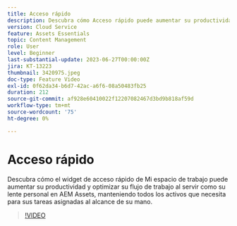 ```yaml
---
title: Acceso rápido
description: Descubra cómo Acceso rápido puede aumentar su productividad y optimizar su flujo de trabajo al servir de lente personal en AEM Assets, manteniendo todos los activos que necesita para sus tareas asignadas al alcance de su mano.
version: Cloud Service
feature: Assets Essentials
topic: Content Management
role: User
level: Beginner
last-substantial-update: 2023-06-27T00:00:00Z
jira: KT-13223
thumbnail: 3420975.jpeg
doc-type: Feature Video
exl-id: 0f62da34-b6d7-42ac-a6f6-08a50483fb25
duration: 212
source-git-commit: af928e60410022f12207082467d3bd9b818af59d
workflow-type: tm+mt
source-wordcount: '75'
ht-degree: 0%

---
```


# Acceso rápido

Descubra cómo el widget de acceso rápido de Mi espacio de trabajo puede aumentar su productividad y optimizar su flujo de trabajo al servir como su lente personal en AEM Assets, manteniendo todos los activos que necesita para sus tareas asignadas al alcance de su mano.

>[!VIDEO](https://video.tv.adobe.com/v/3420975/?learn=on)
